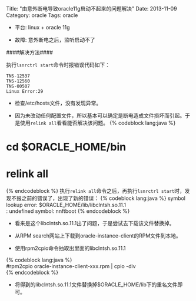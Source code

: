 Title: "由意外断电导致oracle11g启动不起来的问题解决"
Date: 2013-11-09
Category: oracle
Tags: oracle

- 平台: linux + oracle 11g    

- 故障: 意外断电之后，监听启动不了

####解决方法####

执行`lsnrctrl start`命令时报错误代码如下： 

`TNS-12537`    
`TNS-12560`    
`TNS-00507`    
`Linux Error:29`    

- 检查/etc/hosts文件，没有发现异常。    

- 因为未改动任何配置文件，所以基本可以确定是断电造成文件损坏而引起。于是使用`relink all`看看能否解决该问题。
{% codeblock lang:java %}
 # cd $ORACLE_HOME/bin    
 # relink all
{% endcodeblock %}
执行`relink all`命令之后，再执行`lsnrctrl start`时，发现不报之前的错误了，出现了新的错误：
{% codeblock lang:java %}
 symbol lookup error: $ORACLE_HOME/lib/libclntsh.so.11.1    
: undefined symbol: nnftboot
{% endcodeblock %}


- 看来是这个libclntsh.so.11.1出了问题，于是尝试去下载该文件替换掉。   

- 从RPM search网站上下载到oracle-instance-client的RPM文件到本地。

- 使用rpm2cpio命令抽取出里面的libclntsh.so.11.1

{% codeblock lang:java %}     
#rpm2cpio oracle-instance-client-xxx.rpm | cpio -div    
{% endcodeblock %}

- 将得到的libclntsh.so.11.1文件替换掉$ORACLE_HOME/lib下的重名文件即可。    

